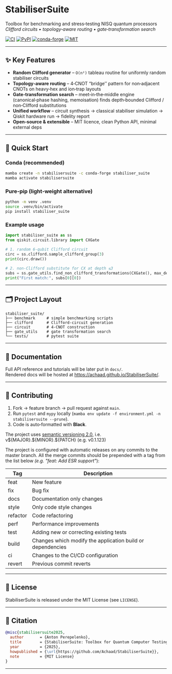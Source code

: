 # StabiliserSuite

Toolbox for benchmarking and stress‑testing NISQ quantum processors  
*Clifford circuits • topology‑aware routing • gate‑transformation search*

[![CI](https://img.shields.io/github/actions/workflow/status/Achaad/StabiliserSuite/ci.yml?branch=main&logo=github)](https://github.com/Achaad/StabiliserSuite/actions)
[![PyPI](https://img.shields.io/pypi/v/stabilisersuite?color=blue)](https://pypi.org/project/stabilisersuite)
[![conda-forge](https://img.shields.io/conda/vn/conda-forge/stabilisersuite?color=green)](https://anaconda.org/conda-forge/stabilisersuite)
[![MIT](https://img.shields.io/badge/License-MIT-yellow.svg)](LICENSE)

---

## ✨ Key Features

* **Random Clifford generator** – `O(n²)` tableau routine for uniformly random stabiliser circuits  
* **Topology‑aware routing** – 4‑CNOT “bridge’’ pattern for non‑adjacent CNOTs on heavy‑hex and ion‑trap layouts  
* **Gate‑transformation search** – meet‑in‑the‑middle engine (canonical‑phase hashing, memoisation) finds depth‑bounded Clifford / non‑Clifford substitutions  
* **Unified workflow** – circuit synthesis → classical stabiliser simulation → Qiskit hardware run → fidelity report  
* **Open‑source & extensible** – MIT licence, clean Python API, minimal external deps

---

## 🚀 Quick Start

### Conda (recommended)

```bash
mamba create -n stabilisersuite -c conda-forge stabiliser_suite
mamba activate stabilisersuite
```

### Pure‑pip (light‑weight alternative)

```bash
python -m venv .venv
source .venv/bin/activate
pip install stabiliser_suite
```

### Example usage

```python
import stabiliser_suite as ss
from qiskit.circuit.library import CXGate

# 1. random 6‑qubit Clifford circuit
circ = ss.clifford.sample_clifford_group(3)
print(circ.draw())

# 2. non‑Clifford substitute for CX at depth ≤3
subs = ss.gate_utils.find_non_clifford_transformations(CXGate(), max_depth=3)
print("First match:", subs[0][0])
```

---

## 🗂 Project Layout

```
stabiliser_suite/
├── benchmark     # simple benchmarking scripts
├── clifford      # Clifford-circuit generation
├── circuit       # 4-CNOT construction
├── gate_utils    # gate transformation search
└── tests/        # pytest suite
```

---

## 📖 Documentation

Full API reference and tutorials will be later put in `docs/`.  
Rendered docs will be hosted at <https://achaad.github.io/StabiliserSuite/>.

---

## 🤝 Contributing

1. Fork → feature branch → pull request against `main`.  
2. Run `pytest` and `mypy` locally (`mamba env update -f environment.yml -n stabilisersuite --prune`).  
3. Code is auto‑formatted with **Black**.

The project uses [semantic versioning 2.0](https://semver.org/), i.e. v\${MAJOR}.\${MINOR}.\${PATCH} (e.g. v0.1.123)

The project is configured with automatic releases on any commits to the master branch.
All the merge commits should be prepended with a tag from the list below _(e.g. "feat: Add ESR support"_):

| Tag      | Description                                                |
|----------|------------------------------------------------------------|
| feat     | New feature                                                |
| fix      | Bug fix                                                    |
| docs     | Documentation only changes                                 |
| style    | Only code style changes                                    |
| refactor | Code refactoring                                           |
| perf     | Performance improvements                                   |
| test     | Adding new or correcting existing tests                    |
| build    | Changes which modify the application build or dependencies |
| ci       | Changes to the CI/CD configuration                         |
| revert   | Previous commit reverts                                    |


---

## 📄 License

StabiliserSuite is released under the MIT License (see `LICENSE`).

---

## 📑 Citation

```bibtex
@misc{stabilisersuite2025,
  author       = {Anton Perepelenko},
  title        = {StabiliserSuite: Toolbox for Quantum Computer Testing},
  year         = {2025},
  howpublished = {\url{https://github.com/Achaad/StabiliserSuite}},
  note         = {MIT License}
}
```

---